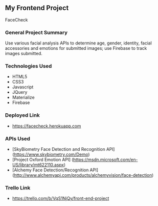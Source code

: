 ## My Frontend Project
FaceCheck

### General Project Summary
Use various facial analysis APIs to determine age, gender, identity, facial accessories and emotions for submitted images; use Firebase to track images submitted.

### Technologies Used
* HTML5
* CSS3
* Javascript
* JQuery
* Materialize
* Firebase

### Deployed Link
* https://facecheck.herokuapp.com

### APIs Used
* [SkyBiometry Face Detection and Recognition API] (https://www.skybiometry.com/Demo)
* [Project Oxford Emotion API] (https://msdn.microsoft.com/en-US/library/mt622110.aspx)
* [Alchemy Face Detection/Recognition API] (http://www.alchemyapi.com/products/alchemyvision/face-detection)

### Trello Link
* https://trello.com/b/VqS1NjQy/front-end-project


